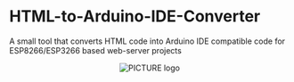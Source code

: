 # HTML-to-Arduino-IDE-Converter
A small tool that converts HTML code into Arduino IDE compatible code for ESP8266/ESP3266 based web-server projects

<p align="center"><img alt="PICTURE logo" src="https://raw.githubusercontent.com/wiki/spacehuhn/esp8266_deauther/img/deauther_logo.png"></p>

